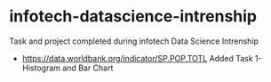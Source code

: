 # infotech-datascience-intrenship
Task and project completed during infotech Data Science Intrenship
- https://data.worldbank.org/indicator/SP.POP.TOTL
  Added Task 1- Histogram and Bar Chart
   
